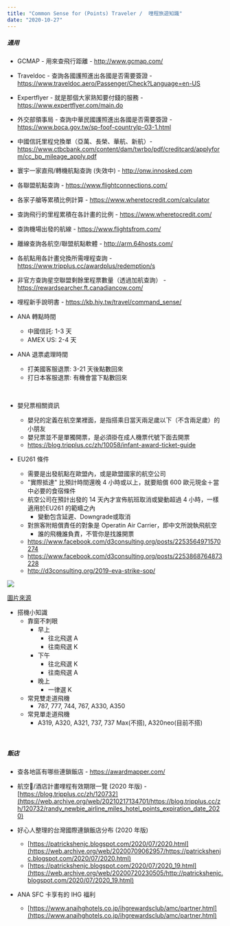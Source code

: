 ```yaml
---
title: "Common Sense for (Points) Traveler /  哩程旅遊知識"
date: "2020-10-27"
---
```


##### 通用

* GCMAP - 用來查飛行距離 - http://www.gcmap.com/

* Traveldoc - 查詢各國護照進出各國是否需要簽證 - https://www.traveldoc.aero/Passenger/Check?Language=en-US
    
* Expertflyer - 就是那個大家熟知要付錢的服務 - https://www.expertflyer.com/main.do

* 外交部領事局 - 查詢中華民國護照進出各國是否需要簽證 - https://www.boca.gov.tw/sp-foof-countrylp-03-1.html
    
* 中國信託里程兌換單（亞萬、長榮、華航、新航）- https://www.ctbcbank.com/content/dam/twrbo/pdf/creditcard/applyform/cc_bp_mileage_apply.pdf
    
* 寰宇一家直飛/轉機航點查詢 (失效中) - http://onw.innosked.com

* 各聯盟航點查詢 - https://www.flightconnections.com/
 
* 各家子艙等累積比例計算 - https://www.wheretocredit.com/calculator
    
* 查詢飛行的里程累積在各計畫的比例 - https://www.wheretocredit.com/
    
* 查詢機場出發的航線 - https://www.flightsfrom.com/

* 離線查詢各航空/聯盟航點軟體 - http://arm.64hosts.com/

* 各航點用各計畫兌換所需哩程查詢 - https://www.tripplus.cc/awardplus/redemption/s

* 非官方查詢星空聯盟剩餘里程票數量（透過加航查詢） - https://rewardsearcher.ft.canadiancow.com/

* 哩程新手說明書 - https://kb.hiy.tw/travel/command_sense/

* ANA 轉點時間
     * 中國信託: 1-3 天
     * AMEX US: 2-4 天

* ANA 退票處理時間
    * 打美國客服退票: 3-21 天後點數回來
    * 打日本客服退票: 有機會當下點數回來

</br>

* 嬰兒票相關資訊
    * 嬰兒的定義在航空業裡面，是指搭乘日當天兩足歲以下（不含兩足歲）的小朋友
    * 嬰兒票並不是單獨開票，是必須掛在成人機票代號下面去開票
    * https://blog.tripplus.cc/zh/10058/infant-award-ticket-guide

* EU261 條件
    * 需要是出發航點在歐盟內，或是歐盟國家的航空公司
    * "實際抵達" 比預計時間還晚 4 小時或以上，就要賠償 600 歐元現金＋當中必要的食宿條件
    * 航空公司在預計出發的 14 天內才宣佈航班取消或變動超過 4 小時，一樣適用於EU261 的範疇之內
        * 變動包含延遲、Downgrade或取消
    * 對旅客附賠償責任的對象是 Operatin Air Carrier，即中文所說執飛航空
        * 誰的飛機誰負責，不管你是找誰開票
    * https://www.facebook.com/d3consulting.org/posts/2253564971570274
    * https://www.facebook.com/d3consulting.org/posts/2253868764873228
    * http://d3consulting.org/2019-eva-strike-sop/

![](https://i.imgur.com/JIHqwAd.png)

[圖片來源](https://news.housefun.com.tw/news/article/157509209005.html)

* 搭機小知識
    * 靠窗不刺眼
        * 早上
            * 往北飛選 A 
            * 往南飛選 K
        * 下午
            * 往北飛選 K
            * 往南飛選 A
        * 晚上
            * 一律選 K
    * 常見雙走道飛機
        * 787, 777, 744, 767, A330, A350
    * 常見單走道飛機           
        * A319, A320, A321, 737, 737 Max(不搭), A320neo(目前不搭)

</br>


##### 飯店

* 查各地區有哪些連鎖飯店 - https://awardmapper.com/

* 航空/酒店計畫哩程有效期限一覽 (2020 年版) - [https://blog.tripplus.cc/zh/120732](https://web.archive.org/web/20210217134701/https://blog.tripplus.cc/zh/120732/randy_newbie_airline_miles_hotel_points_expiration_date_2020)

* 好心人整理的台灣國際連鎖飯店分布 (2020 年版)
    * [https://patrickshenjc.blogspot.com/2020/07/2020.html](https://web.archive.org/web/20200709062957/https://patrickshenjc.blogspot.com/2020/07/2020.html)
    * [https://patrickshenjc.blogspot.com/2020/07/2020_19.html](https://web.archive.org/web/20200720230505/http://patrickshenjc.blogspot.com/2020/07/2020_19.html)

* ANA SFC 卡享有的 IHG 福利
    * [https://www.anaihghotels.co.jp/ihgrewardsclub/amc/partner.html](https://www.anaihghotels.co.jp/ihgrewardsclub/amc/partner.html)